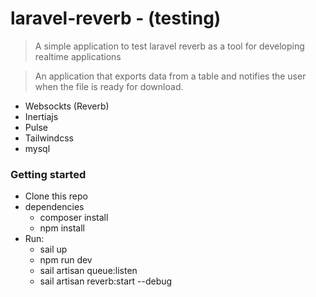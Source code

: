 # laravel-reverb - (testing)

> A simple application to test laravel reverb as a tool for developing realtime applications

> An application that exports data from a table and notifies the user when the file is ready for download.

- Websockts (Reverb)
- Inertiajs
- Pulse
- Tailwindcss
- mysql

### Getting started
- Clone this repo
- dependencies
  - composer install
  - npm install
- Run:
  - sail up
  - npm run dev
  - sail artisan queue:listen
  - sail artisan reverb:start --debug







